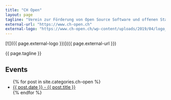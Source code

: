 ```yaml
---
title: "CH Open"
layout: page
tagline: "Verein zur Förderung von Open Source Software und offenen Standards in der Schweiz"
external-url: "https://www.ch-open.ch"
external-logo: "https://www.ch-open.ch/wp-content/uploads/2019/04/logo_chopen_web_big-1.png"
---
```


[![]({{ page.external-logo }})]({{ page.external-url }})

{{ page.tagline }}

<h2>Events</h2>

<ul>
  {% for post in site.categories.ch-open %}
    <li>
      <a href="{{ post.url }}">{{ post.date }} - {{ post.title }}</a>
    </li>
  {% endfor %}
</ul>

